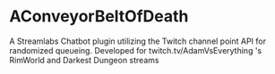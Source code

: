 # AConveyorBeltOfDeath
A Streamlabs Chatbot plugin utilizing the Twitch channel point API for randomized queueing. Developed for twitch.tv/AdamVsEverything 's RimWorld and Darkest Dungeon streams
